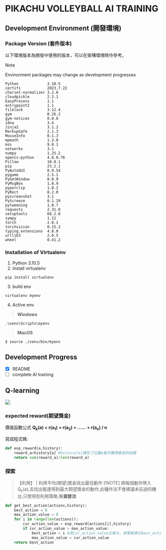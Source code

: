 # PIKACHU VOLLEYBALL AI TRAINING
## Development Environment (開發環境)
### Package Version (套件版本)
以下環境版本為開發中使用的版本，可以在架構環境時作參考。
> [!NOTE]
> Environment packages may change as development progresses
```
Python             3.10.5
certifi            2023.7.22
charset-normalizer 3.2.0
cloudpickle        2.2.1
EasyProcess        1.1
entrypoint2        1.1
filelock           3.12.4
gym                0.26.2
gym-notices        0.0.8
idna               3.4
Jinja2             3.1.2
MarkupSafe         2.1.3
MouseInfo          0.1.3
mpmath             1.3.0
mss                9.0.1
networkx           3.1
numpy              1.25.2
opencv-python      4.8.0.76
Pillow             10.0.1
pip                23.2.1
PyAutoGUI          0.9.54
pygame             2.5.1
PyGetWindow        0.0.9
PyMsgBox           1.0.9
pyperclip          1.8.2
PyRect             0.2.0
pyscreenshot       3.1
PyScreeze          0.1.29
pytweening         1.0.7
requests           2.31.0
setuptools         68.2.0
sympy              1.12
torch              2.0.1
torchvision        0.15.2
typing_extensions  4.8.0
urllib3            2.0.5
wheel              0.41.2
```
### Installation of Virtualenv
1. Python 3.10.5
2. Install virtualenv
```
pip install virtualenv
```
3. build env
```
virtualenv myenv
```
4. Active env
> **Windows** 
```
.\venv\Scripts\myenv
```
> **MacOS** 
```
$ source ./venv/bin/myenv
```
## Development Progress
- [X] README
- [ ] complete AI training
## Q-learning
![](https://i.imgur.com/NUebRzl.png)
### expected reward(期望獎金)
價值函數公式 **Q<sub>k</sub>(a) = r(a<sub>1</sub>) + r(a<sub>2</sub>) + …… + r(a<sub>n</sub>) / n** 

寫成程式碼:
```python
def exp_reward(a,history):
    reward_a=history[a] #history[a]儲存了拉霸a每次獲得獎金的紀錄
    return sum(reward_a)/len(reward_a)
```
### 探索
> 【利用】 | 利用平均(期望)獎金找出最佳動作
> [!NOTE]
> 將每個動作帶入 Q<sub>k</sub>(a),去找出能達得到最大期望獎金的動作,此種作法不會建議未玩過的機台,只使用到利用策略,稱**貪婪法**
```python
def get_best_action(actions,history):
    best_action = 0
    max_action_value = 0
    for i in range(len(actions)):
        cur_action_value = exp_reward(actions[i],history) 
        if cur_action_value > max_action_value:
            best_action = i #若cur_action_value比較大，即更新索引best_action的值
            max_action_value = cur_action_value
    return best_action 
```
